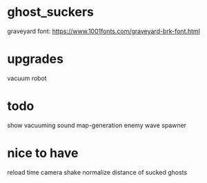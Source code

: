 # ghost_suckers

graveyard font: https://www.1001fonts.com/graveyard-brk-font.html

# upgrades
vacuum robot

# todo
show vacuuming
sound
map-generation
enemy wave spawner

# nice to have
reload time
camera shake
normalize distance of sucked ghosts